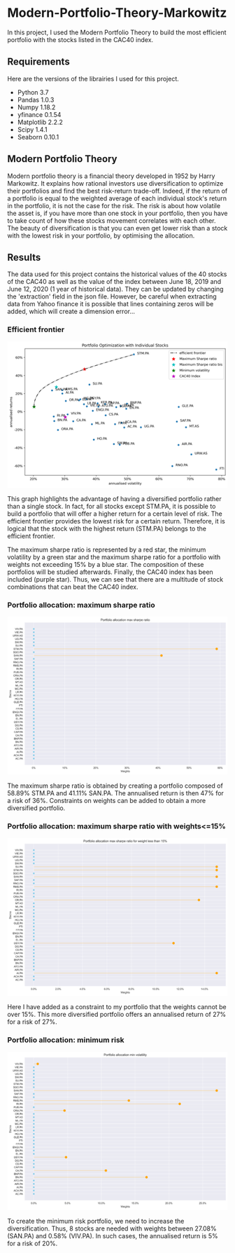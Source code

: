 # Modern-Portfolio-Theory-Markowitz
In this project, I used the Modern Portfolio Theory to build the most efficient portfolio with the stocks listed in the CAC40 index.

## Requirements
Here are the versions of the librairies I used for this project.

* Python 3.7
* Pandas 1.0.3
* Numpy 1.18.2
* yfinance 0.1.54
* Matplotlib 2.2.2
* Scipy 1.4.1
* Seaborn 0.10.1

## Modern Portfolio Theory

Modern portfolio theory is a financial theory developed in 1952 by Harry Markowitz. It explains how rational investors use diversification to optimize their portfolios and find the best risk-return trade-off. Indeed, if the return of a portfolio is equal to the weighted average of each individual stock's return in the portfolio, it is not the case for the risk. The risk is about how volatile the asset is, if you have more than one stock in your portfolio, then you have to take count of how these stocks movement correlates with each other. The beauty of diversification is that you can even get lower risk than a stock with the lowest risk in your portfolio, by optimising the allocation.

## Results

The data used for this project contains the historical values of the 40 stocks of the CAC40 as well as the value of the index between June 18, 2019 and June 12, 2020 (1 year of historical data). They can be updated by changing the 'extraction' field in the json file. However, be careful when extracting data from Yahoo finance it is possible that lines containing zeros will be added, which will create a dimension error...

### Efficient frontier

![alt text](https://github.com/thomascancel/Modern-Portfolio-Theory-Markowitz/blob/master/results/Portfolio_Optimization_of_the_CAC40_stocks.png?raw=true)

This graph highlights the advantage of having a diversified portfolio rather than a single stock. In fact, for all stocks except STM.PA, it is possible to build a portfolio that will offer a higher return for a certain level of risk. The efficient frontier provides the lowest risk for a certain return. Therefore, it is logical that the stock with the highest return (STM.PA) belongs to the efficient frontier. 

The maximum sharpe ratio is represented by a red star, the minimum volatility by a green star and the maximum sharpe ratio for a portfolio with weights not exceeding 15% by a blue star. The composition of these portfolios will be studied afterwards. Finally, the CAC40 index has been included (purple star). Thus, we can see that there are a multitude of stock combinations that can beat the CAC40 index.

### Portfolio allocation: maximum sharpe ratio

![alt text](https://github.com/thomascancel/Modern-Portfolio-Theory-Markowitz/blob/master/results/max_sharpe_allocation.png?raw=true)

The maximum sharpe ratio is obtained by creating a portfolio composed of 58.89% STM.PA and 41.11% SAN.PA. The annualised return is then 47% for a risk of 36%. Constraints on weights can be added to obtain a more diversified portfolio.

### Portfolio allocation: maximum sharpe ratio with weights<=15% 

![alt text](https://github.com/thomascancel/Modern-Portfolio-Theory-Markowitz/blob/master/results/max_sharpe_allocation_bis.png?raw=true)

Here I have added as a constraint to my portfolio that the weights cannot be over 15%. This more diversified portfolio offers an annualised return of 27% for a risk of 27%.

### Portfolio allocation: minimum risk

![alt text](https://github.com/thomascancel/Modern-Portfolio-Theory-Markowitz/blob/master/results/min_vol_allocation.png?raw=true)

To create the minimum risk portfolio, we need to increase the diversification. Thus, 8 stocks are needed with weights between 27.08% (SAN.PA) and 0.58% (VIV.PA). In such cases, the annualised return is 5% for a risk of 20%.
